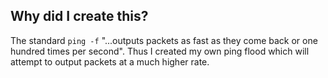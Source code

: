 ## Why did I create this?

The standard ```ping -f``` "...outputs packets as fast as they come back or one hundred times per second". Thus I created my own ping flood which will attempt to output packets at a much higher rate.
